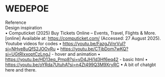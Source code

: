 # WEDEPOE


Reference  
Design inspiration  
• Computicket (2025) Buy Tickets Online – Events, Travel, Flights & More. [online] 
Available at: https://computicket.com/ (Accessed: 27 August 2025). 
Youtube videos for codes 
• https://youtu.be/FazgJVnrVuI?si=NHve8uQfS2JOOvRu 
• https://youtu.be/CTjbDom7wKQ?si=UGtRIxxoptCzLngJ - hover and 
animation 
• https://youtu.be/HD13eq_Pmp8?si=vD4JHi1d3Hf6eq42 - basic html 
• https://youtu.be/oYRda7UtuhA?si=n4Zt499Q3M9XryRC 
• A bit of chatgbt here and there. 
